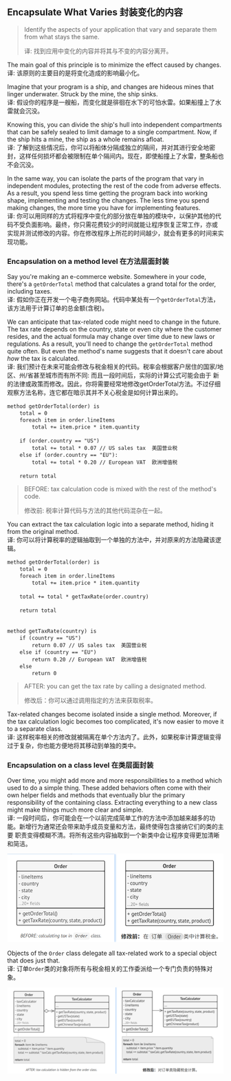 ## Encapsulate What Varies 封装变化的内容
> Identify the aspects of your application that vary and separate them from what stays the same.
> 
> 译: 找到应用中变化的内容并将其与不变的内容分离开。

The main goal of this principle is to minimize the effect caused by changes.   
译: 该原则的主要目的是将变化造成的影响最小化。

Imagine that your program is a ship, and changes are hideous mines that linger underwater. Struck by the mine, the
ship sinks.   
译: 假设你的程序是一艘船，而变化就是徘徊在水下的可怕水雷。如果船撞上了水雷就会沉没。

Knowing this, you can divide the ship's hull into independent compartments that can be safely sealed to limit damage 
to a single compartment. Now, if the ship hits a mine, the ship as a whole remains afloat.   
译: 了解到这些情况后，你可以将船体分隔成独立的隔间，并对其进行安全地密封，这样任何损坏都会被限制在单个隔间内。现在，即使船撞上了水雷，整条船也
不会沉没。

In the same way, you can isolate the parts of the program that vary in independent modules, protecting the rest of the 
code from adverse effects. As a result, you spend less time getting the program back into working shape, implementing 
and testing the changes. The less time you spend making changes, the more time you have for implementing features.   
译: 你可以用同样的方式将程序中变化的部分放在单独的模块中，以保护其他的代码不受负面影响。最终，你只需花费较少的时间就能让程序恢复正常工作，亦或
实现并测试修改的内容。你在修改程序上所花的时间越少，就会有更多的时间来实现功能。

### Encapsulation on a method level 在方法层面封装
Say you're making an e-commerce website. Somewhere in your code, there's a `getOrderTotal` method that calculates a grand
total for the order, including taxes.   
译: 假如你正在开发一个电子商务网站。代码中某处有一个`getOrderTotal`方法，该方法用于计算订单的总金额(含税)。

We can anticipate that tax-related code might need to change in the future. The tax rate depends on the country, state 
or even city where the customer resides, and the actual formula may change over time due to new laws or regulations. As 
a result, you'll need to change the `getOrderTotal` method quite often. But even the method's name suggests that it 
doesn't care about *how* the tax is calculated.   
译: 我们预计在未来可能会修改与税金相关的代码。税率会根据客户居住的国家/地区、州/省甚至城市而有所不同: 而且一段时间后，实际的计算公式可能会由于
新的法律或政策而修改。因此，你将需要经常地修改getOrderTotal方法。不过仔细观察方法名称，连它都在暗示其并不关心税金是如何计算出来的。

```text
method getOrderTotal(order) is
    total = 0
    foreach item in order.lineItems
        total += item.price * item.quantity
    
    if (order.country == "US")
        total += total * 0.07 // US sales tax  美国营业税
    else if (order.country == "EU"):
        total += total * 0.20 // European VAT  欧洲增值税
    
    return total
```
> BEFORE: tax calculation code is mixed with the rest of the method's code.
> 
> 修改前: 税率计算代码与方法的其他代码混杂在一起。

You can extract the tax calculation logic into a separate method, hiding it from the original method.   
译: 你可以将计算税率的逻辑抽取到一个单独的方法中，并对原来的方法隐藏该逻辑。

```text
method getOrderTotal(order) is
    total = 0
    foreach item in order.lineItems
        total += item.price * item.quantity
    
    total += total * getTaxRate(order.country)
    
    return total


method getTaxRate(country) is
    if (country == "US")
        return 0.07 // US sales tax  美国营业税
    else if (country == "EU")
        return 0.20 // European VAT  欧洲增值税
    else
        return 0
```
> AFTER: you can get the tax rate by calling a designated method.
> 
> 修改后：你可以通过调用指定的方法来获取税率。

Tax-related changes become isolated inside a single method. Moreover, if the tax calculation logic becomes too 
complicated, it's now easier to move it to a separate class.   
译: 这样税率相关的修改就被隔离在单个方法内了。此外，如果税率计算逻辑变得过于复杂，你也能方便地将其移动到单独的类中。


### Encapsulation on a class level 在类层面封装
Over time, you might add more and more responsibilities to a method which used to do a simple thing. These added 
behaviors often come with their own helper fields and methods that eventually blur the primary responsibility of the 
containing class. Extracting everything to a new class might make things much more clear and simple.    
译: 一段时间后，你可能会在一个以前完成简单工作的方法中添加越来越多的功能。新增行为通常还会带来助手成员变量和方法，最终使得包含接纳它们的类的主要
职责变得模糊不清。将所有这些内容抽取到一个新类中会让程序变得更加清晰和简洁。

![order](../../../../../assets/uml_Order_before.png)

Objects of the `Order` class delegate all tax-related work to a special object that does just that.   
译: 订单`Order`类的对象将所有与税金相关的工作委派给一个专门负责的特殊对象。

![order and tax calculator](../../../../../assets/uml_Order_after.png)


